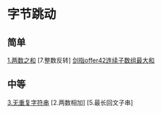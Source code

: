 # 字节跳动

## 简单
[1.两数之和](/algorithm/BasicAlgorithm/HashTable/两数之和)
[7.整数反转]
[剑指offer42连续子数组最大和](/algorithm/AlgorithmicThinking/DynamicProgramming/连续数列)


## 中等
[3.无重复字符串](/algorithm/AlgorithmicThinking/SlidingWindow/无重复字符)
[2.两数相加]
[5.最长回文子串]